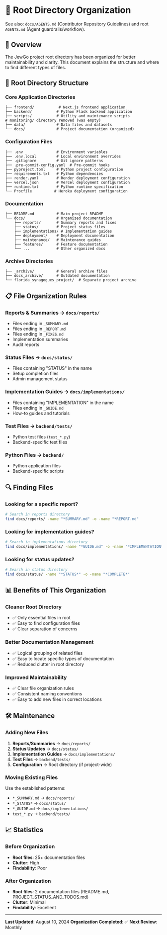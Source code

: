 # 📁 Root Directory Organization

See also: `docs/AGENTS.md` (Contributor Repository Guidelines) and root `AGENTS.md` (Agent guardrails/workflow).

## 🎯 **Overview**
The JewGo project root directory has been organized for better maintainability and clarity. This document explains the structure and where to find different types of files.

## 📂 **Root Directory Structure**

### **Core Application Directories**
```
├── frontend/           # Next.js frontend application
├── backend/           # Python Flask backend application
├── scripts/           # Utility and maintenance scripts
# monitoring/ directory removed (was empty)
├── data/              # Data files and datasets
└── docs/              # Project documentation (organized)
```

### **Configuration Files**
```
├── .env               # Environment variables
├── .env.local         # Local environment overrides
├── .gitignore         # Git ignore patterns
├── .pre-commit-config.yaml  # Pre-commit hooks
├── pyproject.toml     # Python project configuration
├── requirements.txt   # Python dependencies
├── render.yaml        # Render deployment configuration
├── vercel.json        # Vercel deployment configuration
├── runtime.txt        # Python runtime specification
└── Procfile          # Heroku deployment configuration
```

### **Documentation**
```
├── README.md          # Main project README
└── docs/              # Organized documentation
    ├── reports/       # Summary reports and fixes
    ├── status/        # Project status files
    ├── implementations/ # Implementation guides
    ├── deployment/    # Deployment documentation
    ├── maintenance/   # Maintenance guides
    ├── features/      # Feature documentation
    └── ...            # Other organized docs
```

### **Archive Directories**
```
├── _archive/          # General archive files
├── docs_archive/      # Outdated documentation
└── florida_synagogues_project/  # Separate project archive
```

## 📋 **File Organization Rules**

### **Reports & Summaries** → `docs/reports/`
- Files ending in `_SUMMARY.md`
- Files ending in `_REPORT.md`
- Files ending in `_FIXES.md`
- Implementation summaries
- Audit reports

### **Status Files** → `docs/status/`
- Files containing "STATUS" in the name
- Setup completion files
- Admin management status

### **Implementation Guides** → `docs/implementations/`
- Files containing "IMPLEMENTATION" in the name
- Files ending in `_GUIDE.md`
- How-to guides and tutorials

### **Test Files** → `backend/tests/`
- Python test files (`test_*.py`)
- Backend-specific test files

### **Python Files** → `backend/`
- Python application files
- Backend-specific scripts

## 🔍 **Finding Files**

### **Looking for a specific report?**
```bash
# Search in reports directory
find docs/reports/ -name "*SUMMARY.md" -o -name "*REPORT.md"
```

### **Looking for implementation guides?**
```bash
# Search in implementations directory
find docs/implementations/ -name "*GUIDE.md" -o -name "*IMPLEMENTATION*"
```

### **Looking for status updates?**
```bash
# Search in status directory
find docs/status/ -name "*STATUS*" -o -name "*COMPLETE*"
```

## 📊 **Benefits of This Organization**

### **Cleaner Root Directory**
- ✅ Only essential files in root
- ✅ Easy to find configuration files
- ✅ Clear separation of concerns

### **Better Documentation Management**
- ✅ Logical grouping of related files
- ✅ Easy to locate specific types of documentation
- ✅ Reduced clutter in root directory

### **Improved Maintainability**
- ✅ Clear file organization rules
- ✅ Consistent naming conventions
- ✅ Easy to add new files in correct locations

## 🛠️ **Maintenance**

### **Adding New Files**
1. **Reports/Summaries** → `docs/reports/`
2. **Status Updates** → `docs/status/`
3. **Implementation Guides** → `docs/implementations/`
4. **Test Files** → `backend/tests/`
5. **Configuration** → Root directory (if project-wide)

### **Moving Existing Files**
Use the established patterns:
- `*_SUMMARY.md` → `docs/reports/`
- `*_STATUS*` → `docs/status/`
- `*_GUIDE.md` → `docs/implementations/`
- `test_*.py` → `backend/tests/`

## 📈 **Statistics**

### **Before Organization**
- **Root files**: 25+ documentation files
- **Clutter**: High
- **Findability**: Poor

### **After Organization**
- **Root files**: 2 documentation files (README.md, PROJECT_STATUS_AND_TODOS.md)
- **Clutter**: Minimal
- **Findability**: Excellent

---

**Last Updated**: August 10, 2024
**Organization Completed**: ✅
**Next Review**: Monthly

